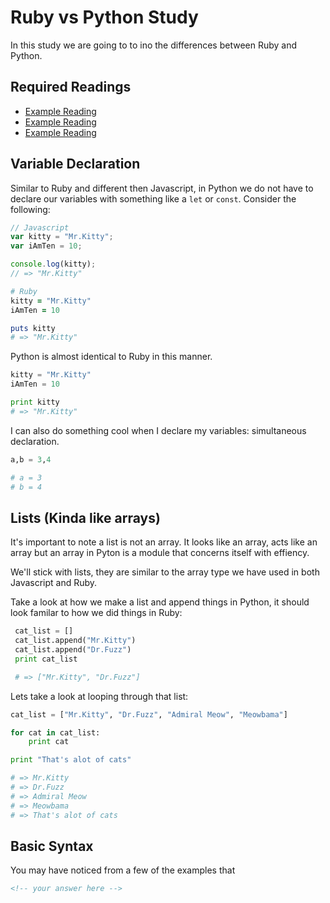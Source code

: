 # Ruby vs Python Study

In this study we are going to to ino the differences between Ruby and Python.

## Required Readings

-   [Example Reading](https://www.github.com/ga-wdi-boston/example)
-   [Example Reading](https://www.github.com/ga-wdi-boston/example)
-   [Example Reading](https://www.github.com/ga-wdi-boston/example)

## Variable Declaration

Similar to Ruby and different then Javascript, in Python we do not have to
declare our variables with something like a `let` or `const`. Consider the
following:

```js
// Javascript
var kitty = "Mr.Kitty";
var iAmTen = 10;

console.log(kitty);
// => "Mr.Kitty"
```

```ruby
# Ruby
kitty = "Mr.Kitty"
iAmTen = 10

puts kitty
# => "Mr.Kitty"
```

Python is almost identical to Ruby in this manner.

```py
kitty = "Mr.Kitty"
iAmTen = 10

print kitty
# => "Mr.Kitty"
```

I can also do something cool when I declare my variables: simultaneous
declaration.

```py
a,b = 3,4

# a = 3
# b = 4
```

## Lists (Kinda like arrays)

It's important to note a list is not an array.  It looks like an array, acts
like an array but an array in Pyton is a module that concerns itself with
effiency.

We'll stick with lists, they are similar to the array type we have used in
both Javascript and Ruby.

Take a look at how we make a list and append things in Python, it should look
familar to how we did things in Ruby:

```py
 cat_list = []
 cat_list.append("Mr.Kitty")
 cat_list.append("Dr.Fuzz")
 print cat_list

 # => ["Mr.Kitty", "Dr.Fuzz"]
```

Lets take a look at looping through that list:

```py
cat_list = ["Mr.Kitty", "Dr.Fuzz", "Admiral Meow", "Meowbama"]

for cat in cat_list:
    print cat

print "That's alot of cats"

# => Mr.Kitty
# => Dr.Fuzz
# => Admiral Meow
# => Meowbama
# => That's alot of cats
```

## Basic Syntax

You may have noticed from a few of the examples that 

```md
<!-- your answer here -->
```
